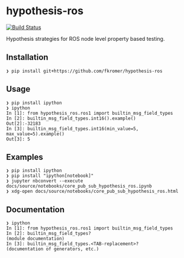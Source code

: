 # hypothesis-ros

[![Build Status](https://travis-ci.org/fkromer/hypothesis-ros.svg?branch=master)](https://travis-ci.org/fkromer/hypothesis-ros)

Hypothesis strategies for ROS node level property based testing.

## Installation

    ❯ pip install git+https://github.com/fkromer/hypothesis-ros

## Usage

    ❯ pip install ipython
    ❯ ipython
    In [1]: from hypothesis_ros.ros1 import builtin_msg_field_types
    In [2]: builtin_msg_field_types.int16().example()
    Out[2]:-32183
    In [3]: builtin_msg_field_types.int16(min_value=5, max_value=5).example()
    Out[3]: 5

## Examples

    ❯ pip install ipython
    ❯ pip install "ipython[notebook]"
    ❯ jupyter nbconvert --execute docs/source/notebooks/core_pub_sub_hypothesis_ros.ipynb
    ❯ xdg-open docs/source/notebooks/core_pub_sub_hypothesis_ros.html

## Documentation

    ❯ ipython
    In [1]: from hypothesis_ros.ros1 import builtin_msg_field_types
    In [2]: builtin_msg_field_types?
    (module documentation)
    In [3]: builtin_msg_field_types.<TAB-replacement>?
    (documentation of generators, etc.)
